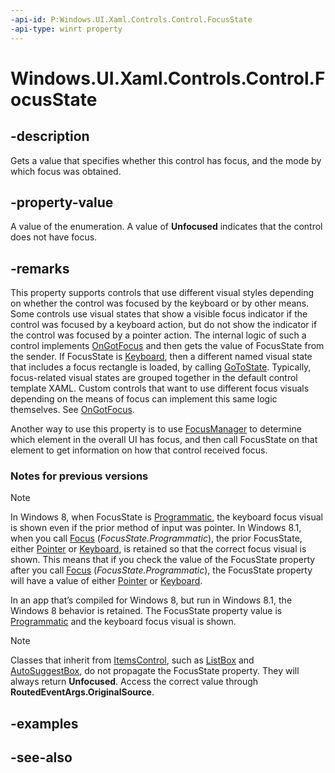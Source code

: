 ```yaml
---
-api-id: P:Windows.UI.Xaml.Controls.Control.FocusState
-api-type: winrt property
---
```


<!-- Property syntax
public Windows.UI.Xaml.FocusState FocusState { get; }
-->

# Windows.UI.Xaml.Controls.Control.FocusState

## -description
Gets a value that specifies whether this control has focus, and the mode by which focus was obtained.

## -property-value
A value of the enumeration. A value of **Unfocused** indicates that the control does not have focus.

## -remarks
This property supports controls that use different visual styles depending on whether the control was focused by the keyboard or by other means. Some controls use visual states that show a visible focus indicator if the control was focused by a keyboard action, but do not show the indicator if the control was focused by a pointer action. The internal logic of such a control implements [OnGotFocus](control_ongotfocus_1398920478.md) and then gets the value of FocusState from the sender. If FocusState is [Keyboard](../windows.ui.xaml/focusstate.md), then a different named visual state that includes a focus rectangle is loaded, by calling [GoToState](../windows.ui.xaml/visualstatemanager_gotostate_443481648.md). Typically, focus-related visual states are grouped together in the default control template XAML. Custom controls that want to use different focus visuals depending on the means of focus can implement this same logic themselves. See [OnGotFocus](control_ongotfocus_1398920478.md).

Another way to use this property is to use [FocusManager](../windows.ui.xaml.input/focusmanager.md) to determine which element in the overall UI has focus, and then call FocusState on that element to get information on how that control received focus.

### Notes for previous versions

> [!NOTE]
> In Windows 8, when FocusState is [Programmatic](../windows.ui.xaml/focusstate.md), the keyboard focus visual is shown even if the prior method of input was pointer. In Windows 8.1, when you call [Focus](control_focus_195503898.md) (*FocusState.Programmatic*), the prior FocusState, either [Pointer](../windows.ui.xaml/focusstate.md) or [Keyboard](../windows.ui.xaml/focusstate.md), is retained so that the correct focus visual is shown. This means that if you check the value of the FocusState property after you call [Focus](control_focus_195503898.md) (*FocusState.Programmatic*), the FocusState property will have a value of either [Pointer](../windows.ui.xaml/focusstate.md) or [Keyboard](../windows.ui.xaml/focusstate.md).

In an app that’s compiled for Windows 8, but run in Windows 8.1, the Windows 8 behavior is retained. The FocusState property value is [Programmatic](../windows.ui.xaml/focusstate.md) and the keyboard focus visual is shown.

> [!NOTE]
> Classes that inherit from [ItemsControl](itemscontrol.md), such as [ListBox](listbox.md) and [AutoSuggestBox](autosuggestbox.md), do not propagate the FocusState property. They will always return **Unfocused**. Access the correct value through **RoutedEventArgs.OriginalSource**.

## -examples

## -see-also
